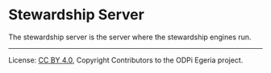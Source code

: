<!-- SPDX-License-Identifier: CC-BY-4.0 -->
<!-- Copyright Contributors to the ODPi Egeria project 2019. -->

# Stewardship Server

The stewardship server is the server where the
stewardship engines run.

----
License: [CC BY 4.0](https://creativecommons.org/licenses/by/4.0/),
Copyright Contributors to the ODPi Egeria project.